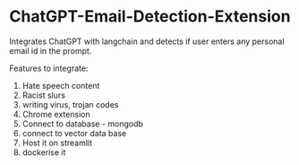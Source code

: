 # ChatGPT-Email-Detection-Extension

Integrates ChatGPT with langchain and detects if user enters any personal email id in the prompt.

Features to integrate:
1. Hate speech content
2. Racist slurs
3. writing virus, trojan codes
4. Chrome extension
5. Connect to database - mongodb
6. connect to vector data base
7. Host it on streamlit
8. dockerise it
